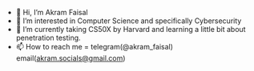 - 👋 Hi, I’m Akram Faisal
- 👀 I’m interested in Computer Science and specifically Cybersecurity
- 🌱 I’m currently taking CS50X by Harvard and learning a little bit about penetration testing.
- 📫 How to reach me = telegram(@akram_faisal) email(akram.socials@gmail.com)

<!---
akram-faisal/akram-faisal is a ✨ special ✨ repository because its `README.md` (this file) appears on your GitHub profile.
You can click the Preview link to take a look at your changes.
--->
